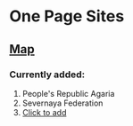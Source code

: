 # One Page Sites
## [Map](https://ouvcs.github.io/ong/map/)
### Currently added:
1. People's Republic Agaria
2. Severnaya Federation
3. [Click to add](https://vk.com/write541161804)
